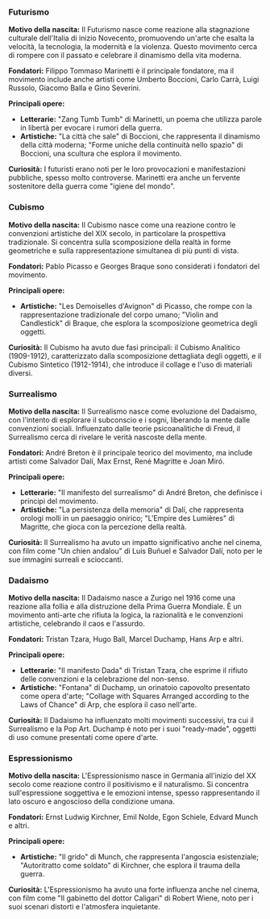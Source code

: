 ### Futurismo

  

**Motivo della nascita:** Il Futurismo nasce come reazione alla stagnazione culturale dell'Italia di inizio Novecento, promuovendo un'arte che esalta la velocità, la tecnologia, la modernità e la violenza. Questo movimento cerca di rompere con il passato e celebrare il dinamismo della vita moderna.

  

**Fondatori:** Filippo Tommaso Marinetti è il principale fondatore, ma il movimento include anche artisti come Umberto Boccioni, Carlo Carrà, Luigi Russolo, Giacomo Balla e Gino Severini.

  

**Principali opere:**

  

- **Letterarie:** "Zang Tumb Tumb" di Marinetti, un poema che utilizza parole in libertà per evocare i rumori della guerra.
- **Artistiche:** "La città che sale" di Boccioni, che rappresenta il dinamismo della città moderna; "Forme uniche della continuità nello spazio" di Boccioni, una scultura che esplora il movimento.

  

**Curiosità:** I futuristi erano noti per le loro provocazioni e manifestazioni pubbliche, spesso molto controverse. Marinetti era anche un fervente sostenitore della guerra come "igiene del mondo".

  

### Cubismo

  

**Motivo della nascita:** Il Cubismo nasce come una reazione contro le convenzioni artistiche del XIX secolo, in particolare la prospettiva tradizionale. Si concentra sulla scomposizione della realtà in forme geometriche e sulla rappresentazione simultanea di più punti di vista.

  

**Fondatori:** Pablo Picasso e Georges Braque sono considerati i fondatori del movimento.

  

**Principali opere:**

  

- **Artistiche:** "Les Demoiselles d'Avignon" di Picasso, che rompe con la rappresentazione tradizionale del corpo umano; "Violin and Candlestick" di Braque, che esplora la scomposizione geometrica degli oggetti.

  

**Curiosità:** Il Cubismo ha avuto due fasi principali: il Cubismo Analitico (1909-1912), caratterizzato dalla scomposizione dettagliata degli oggetti, e il Cubismo Sintetico (1912-1914), che introduce il collage e l'uso di materiali diversi.

  

### Surrealismo

  

**Motivo della nascita:** Il Surrealismo nasce come evoluzione del Dadaismo, con l'intento di esplorare il subconscio e i sogni, liberando la mente dalle convenzioni sociali. Influenzato dalle teorie psicoanalitiche di Freud, il Surrealismo cerca di rivelare le verità nascoste della mente.

  

**Fondatori:** André Breton è il principale teorico del movimento, ma include artisti come Salvador Dalí, Max Ernst, René Magritte e Joan Miró.

  

**Principali opere:**

  

- **Letterarie:** "Il manifesto del surrealismo" di André Breton, che definisce i principi del movimento.
- **Artistiche:** "La persistenza della memoria" di Dalí, che rappresenta orologi molli in un paesaggio onirico; "L'Empire des Lumières" di Magritte, che gioca con la percezione della realtà.

  

**Curiosità:** Il Surrealismo ha avuto un impatto significativo anche nel cinema, con film come "Un chien andalou" di Luis Buñuel e Salvador Dalí, noto per le sue immagini surreali e scioccanti.

  

### Dadaismo

  

**Motivo della nascita:** Il Dadaismo nasce a Zurigo nel 1916 come una reazione alla follia e alla distruzione della Prima Guerra Mondiale. È un movimento anti-arte che rifiuta la logica, la razionalità e le convenzioni artistiche, celebrando il caos e l'assurdo.

  

**Fondatori:** Tristan Tzara, Hugo Ball, Marcel Duchamp, Hans Arp e altri.

  

**Principali opere:**

  

- **Letterarie:** "Il manifesto Dada" di Tristan Tzara, che esprime il rifiuto delle convenzioni e la celebrazione del non-senso.
- **Artistiche:** "Fontana" di Duchamp, un orinatoio capovolto presentato come opera d'arte; "Collage with Squares Arranged according to the Laws of Chance" di Arp, che esplora il caso nell'arte.

  

**Curiosità:** Il Dadaismo ha influenzato molti movimenti successivi, tra cui il Surrealismo e la Pop Art. Duchamp è noto per i suoi "ready-made", oggetti di uso comune presentati come opere d'arte.

  

### Espressionismo

  

**Motivo della nascita:** L'Espressionismo nasce in Germania all'inizio del XX secolo come reazione contro il positivismo e il naturalismo. Si concentra sull'espressione soggettiva e le emozioni intense, spesso rappresentando il lato oscuro e angoscioso della condizione umana.

  

**Fondatori:** Ernst Ludwig Kirchner, Emil Nolde, Egon Schiele, Edvard Munch e altri.

  

**Principali opere:**

  

- **Artistiche:** "Il grido" di Munch, che rappresenta l'angoscia esistenziale; "Autoritratto come soldato" di Kirchner, che esplora il trauma della guerra.

  

**Curiosità:** L'Espressionismo ha avuto una forte influenza anche nel cinema, con film come "Il gabinetto del dottor Caligari" di Robert Wiene, noto per i suoi scenari distorti e l'atmosfera inquietante.